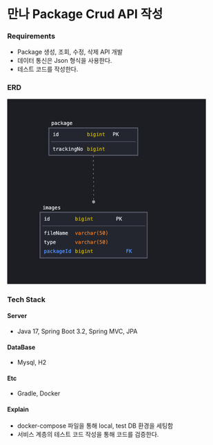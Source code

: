 # 만나 Package Crud API 작성

### Requirements

- Package 생성, 조회, 수정, 삭제 API 개발
- 데이터 통신은 Json 형식을 사용한다.
- 테스트 코드를 작성한다.

### ERD

![img.png](img.png)

### Tech Stack

#### Server

- Java 17, Spring Boot 3.2, Spring MVC, JPA

#### DataBase

- Mysql, H2

#### Etc

- Gradle, Docker

#### Explain

- docker-compose 파일을 통해 local, test DB 환경을 세팅함
- 서비스 계층의 테스트 코드 작성을 통해 코드를 검증한다.







